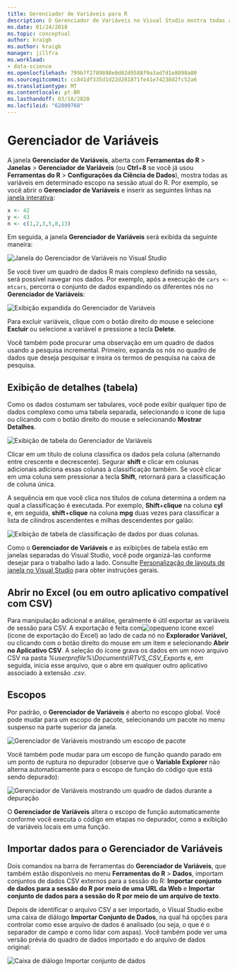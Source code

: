```yaml
---
title: Gerenciador de Variáveis para R
description: O Gerenciador de Variáveis no Visual Studio mostra todas as variáveis em um determinado escopo na sessão atual de R.
ms.date: 01/24/2018
ms.topic: conceptual
author: kraigb
ms.author: kraigb
manager: jillfra
ms.workload:
- data-science
ms.openlocfilehash: 799b7f2789898e0d02d9588f9a3ad7d1e8098a00
ms.sourcegitcommit: cc841df335d1d22d281871fe41e74238d2fc52a6
ms.translationtype: MT
ms.contentlocale: pt-BR
ms.lasthandoff: 03/18/2020
ms.locfileid: "62809768"
---
```

# <a name="variable-explorer"></a>Gerenciador de Variáveis

A janela **Gerenciador de Variáveis**, aberta com **Ferramentas do R** > **Janelas** > **Gerenciador de Variáveis** (ou **Ctrl**+**8** se você já usou **Ferramentas do R** > **Configurações da Ciência de Dados**), mostra todas as variáveis em determinado escopo na sessão atual do R. Por exemplo, se você abrir o **Gerenciador de Variáveis** e inserir as seguintes linhas na [janela interativa](interactive-repl-for-r-in-visual-studio.md):

```R
x <- 42
y <- 43
n <- c(1,2,3,5,8,13)
```

Em seguida, a janela **Gerenciador de Variáveis** será exibida da seguinte maneira:

![Janela do Gerenciador de Variáveis no Visual Studio](media/variable-explorer-window.png)

Se você tiver um quadro de dados R mais complexo definido na sessão, será possível navegar nos dados. Por exemplo, após a execução de `cars <- mtcars`, percorra o conjunto de dados expandindo os diferentes nós no **Gerenciador de Variáveis**:

![Exibição expandida do Gerenciador de Variáveis](media/variable-explorer-expanded-results.png)

Para excluir variáveis, clique com o botão direito do mouse e selecione **Excluir** ou selecione a variável e pressione a tecla **Delete**.

Você também pode procurar uma observação em um quadro de dados usando a pesquisa incremental. Primeiro, expanda os nós no quadro de dados que deseja pesquisar e insira os termos de pesquisa na caixa de pesquisa.

## <a name="details-table-view"></a>Exibição de detalhes (tabela)

Como os dados costumam ser tabulares, você pode exibir qualquer tipo de dados complexo como uma tabela separada, selecionando o ícone de lupa ou clicando com o botão direito do mouse e selecionando **Mostrar Detalhes**.

![Exibição de tabela do Gerenciador de Variáveis](media/variable-explorer-table-view.png)

Clicar em um título de coluna classifica os dados pela coluna (alternando entre crescente e decrescente). Segurar **shift** e clicar em colunas adicionais adiciona essas colunas à classificação também. Se você clicar em uma coluna sem pressionar a tecla **Shift**, retornará para a classificação de coluna única.

A sequência em que você clica nos títulos de coluna determina a ordem na qual a classificação é executada. Por exemplo, **Shift**+**clique** na coluna **cyl** e, em seguida, **shift**+**clique** na coluna **mpg** duas vezes para classificar a lista de cilindros ascendentes e milhas descendentes por galão:

![Exibição de tabela de classificação de dados por duas colunas.](media/variable-explorer-table-view-sorting.png)

Como o **Gerenciador de Variáveis** e as exibições de tabela estão em janelas separadas do Visual Studio, você pode organizá-las conforme desejar para o trabalho lado a lado. Consulte [Personalização de layouts de janela no Visual Studio](../ide/customizing-window-layouts-in-visual-studio.md) para obter instruções gerais.

## <a name="open-in-excel-or-other-csv-capable-application"></a>Abrir no Excel (ou em outro aplicativo compatível com CSV)

Para manipulação adicional e análise, geralmente é útil exportar as variáveis de sessão para CSV. A exportação é feita com![o](media/variable-explorer-excel-icon.png)pequeno ícone excel (ícone de exportação do Excel) ao lado de cada nó no **Explorador Variável,** ou clicando com o botão direito do mouse em um item e selecionando **Abrir no Aplicativo CSV**. A seleção do ícone grava os dados em um novo arquivo CSV na pasta *%userprofile%\Documents\RTVS_CSV_Exports* e, em seguida, inicia esse arquivo, que o abre em qualquer outro aplicativo associado à extensão *.csv*.

## <a name="scopes"></a>Escopos

Por padrão, o **Gerenciador de Variáveis** é aberto no escopo global. Você pode mudar para um escopo de pacote, selecionando um pacote no menu suspenso na parte superior da janela.

![Gerenciador de Variáveis mostrando um escopo de pacote](media/variable-explorer-package-scopes.png)

Você também pode mudar para um escopo de função quando parado em um ponto de ruptura no depurador (observe que o **Variable Explorer** não alterna automaticamente para o escopo de função do código que está sendo depurado):

![Gerenciador de Variáveis mostrando um quadro de dados durante a depuração](media/variable-explorer-as-locals-window.png)

O **Gerenciador de Variáveis** altera o escopo de função automaticamente conforme você executa o código em etapas no depurador, como a exibição de variáveis locais em uma função.

## <a name="import-data-into-variable-explorer"></a>Importar dados para o Gerenciador de Variáveis

Dois comandos na barra de ferramentas do **Gerenciador de Variáveis**, que também estão disponíveis no menu **Ferramentas do R** > **Dados**, importam conjuntos de dados CSV externos para a sessão do R: **Importar conjunto de dados para a sessão do R por meio de uma URL da Web** e **Importar conjunto de dados para a sessão do R por meio de um arquivo de texto**.

Depois de identificar o arquivo CSV a ser importado, o Visual Studio exibe uma caixa de diálogo **Importar Conjunto de Dados**, na qual há opções para controlar como esse arquivo de dados é analisado (ou seja, o que é o separador de campo e como lidar com aspas). Você também pode ver uma versão prévia do quadro de dados importado e do arquivo de dados original:

![Caixa de diálogo Importar conjunto de dados](media/variable-explorer-import-dataset-dialog.png)
